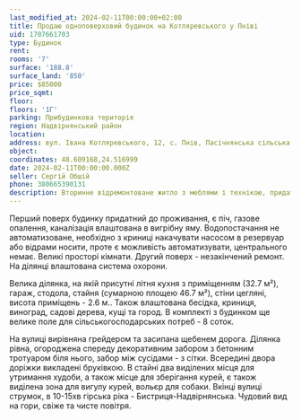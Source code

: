 ```yaml
---
last_modified_at: 2024-02-11T00:00:00+02:00
title: Продаю одноповерховий будинок на Котляревського у Пніві
uid: 1707661703
type: Будинок
rent:
rooms: '7'
surface: '188.8'
surface_land: '850'
price: $85000
price_sqmt:
floor:
floors: '1Г'
parking: Прибудинкова територія
region: Надвірнянський район
location:
address: вул. Івана Котляревського, 12, с. Пнів, Пасічнянська сільська територіальна громада
object:
coordinates: 48.609168,24.516999
date: 2024-02-11T00:00:00.000Z
seller: Сергій Обшій
phone: 380665390131
description: Вторинне відремонтоване житло з меблями і технікою, придатне і готове для проживання
---
```


Перший поверх будинку придатний до проживання, є піч, газове опалення, каналізація влаштована в вигрібну яму. Водопостачання не автоматизоване, необхідно з криниці накачувати насосом в резервуар або відрами носити, проте є можливість автоматизувати, центрального немає. Великі просторі кімнати. Другий поверх - незакінчений ремонт. На ділянці влаштована система охорони.

Велика ділянка, на якій присутні літня кухня з приміщенням (32.7 м²), гараж, стодола, стайня (сумарною площею 46.7 м²), стіни цегляні, висота приміщень - 2.6 м.. Також влаштована бесідка, криниця, виноград, садові дерева, кущі та город. В комплекті з будинком ще велике поле для сільськогосподарських потреб - 8 соток.

На вулиці вирівняна грейдером та засипана щебенем дорога. Ділянка рівна, огороджена спереду декоративним забором з бетонним тротуаром біля нього, забор між сусідами - з сітки. Всередині двора доріжки викладені бруківкою. В стайні два виділених місця для утримання худоби, а також місце для зберігання курей, є також виділена зона для вигулу курей, вольєр для собаки. Вкінці вулиці струмок, в 10-15хв гірська ріка - Бистриця-Надвірнянська. Чудовий вид на гори, свіже та чисте повітря.
